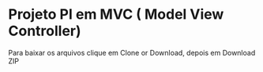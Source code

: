 # Projeto PI em MVC ( Model View Controller)

Para baixar os arquivos clique em Clone or Download, depois em Download ZIP
